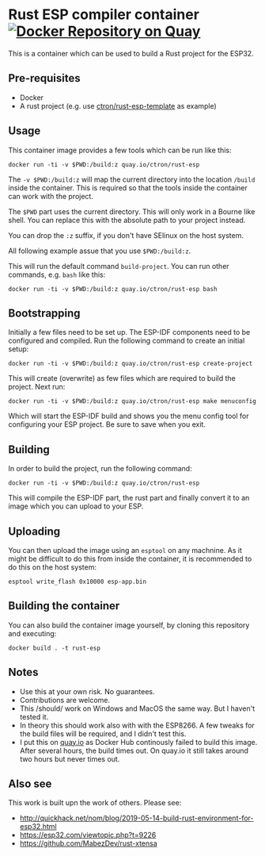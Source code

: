 # Rust ESP compiler container [![Docker Repository on Quay](https://quay.io/repository/ctron/rust-esp/status "Docker Repository on Quay")](https://quay.io/repository/ctron/rust-esp)

This is a container which can be used to build a Rust project for the ESP32.

## Pre-requisites

  * Docker
  * A rust project (e.g. use [ctron/rust-esp-template](https://github.com/ctron/rust-esp-template) as example)

## Usage

This container image provides a few tools which can be run like this:

    docker run -ti -v $PWD:/build:z quay.io/ctron/rust-esp

The `-v $PWD:/build:z` will map the current directory into the location `/build` inside the container.
This is required so that the tools inside the container can work with the project.

The `$PWD` part uses the current directory. This will only work in a Bourne like shell. You can replace
this with the absolute path to your project instead.

You can drop the `:z` suffix, if you don't have SElinux on the host system.

All following example assue that you use `$PWD:/build:z`.

This will run the default command `build-project`. You can run other commands, e.g. `bash` like this:

    docker run -ti -v $PWD:/build:z quay.io/ctron/rust-esp bash

## Bootstrapping

Initially a few files need to be set up. The ESP-IDF components need to be configured and compiled.
Run the following command to create an initial setup:

    docker run -ti -v $PWD:/build:z quay.io/ctron/rust-esp create-project

This will create (overwrite) as few files which are required to build the project.
Next run:

    docker run -ti -v $PWD:/build:z quay.io/ctron/rust-esp make menuconfig

Which will start the ESP-IDF build and shows you the menu config tool for configuring
your ESP project. Be sure to save when you exit.

## Building

In order to build the project, run the following command:

    docker run -ti -v $PWD:/build:z quay.io/ctron/rust-esp

This will compile the ESP-IDF part, the rust part and finally convert it to an image
which you can upload to your ESP.

## Uploading

You can then upload the image using an `esptool` on any machnine. As it might be difficult to do this
from inside the container, it is recommended to do this on the host system:

    esptool write_flash 0x10000 esp-app.bin

## Building the container

You can also build the container image yourself, by cloning this repository and executing:

    docker build . -t rust-esp

## Notes

  * Use this at your own risk. No guarantees.
  * Contributions are welcome.
  * This /should/ work on Windows and MacOS the same way. But I haven't tested it.
  * In theory this should work also with with the ESP8266. A few tweaks for the build files
    will be required, and I didn't test this.
  * I put this on [quay.io](https:/quay.io) as Docker Hub continously failed to build this
    image. After several hours, the build times out. On quay.io it still takes around two hours
    but never times out.

## Also see

This work is built upn the work of others. Please see:

  * http://quickhack.net/nom/blog/2019-05-14-build-rust-environment-for-esp32.html
  * https://esp32.com/viewtopic.php?t=9226
  * https://github.com/MabezDev/rust-xtensa

